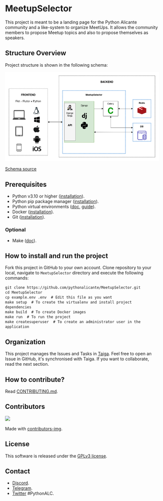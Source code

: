 # MeetupSelector

This project is meant to be a landing page for the Python Alicante community and a like-system to organize MeetUps. It allows the community members to propose Meetup topics and also to propose themselves as speakers.

## Structure Overview

Project structure is shown in the following schema:

![Project schema](./docs/schemas/MeetupSelector_overview.png)

[Schema source](./docs/schemas/MeetupSelector_overview.drawio)

## Prerequisites

- Python v3.10 or higher ([installation](https://wiki.python.org/moin/BeginnersGuide/Download)).
- Python pip package manager ([installation](https://pip.pypa.io/en/stable/installation/)).
- Python virtual environments ([doc](https://docs.python.org/3/tutorial/venv.html), [guide](https://realpython.com/python-virtual-environments-a-primer/)).
- Docker ([installation](https://docs.docker.com/engine/install/)).
- Git ([installation](https://git-scm.com/book/en/v2/Getting-Started-Installing-Git)).

### Optional

- Make ([doc](https://www.gnu.org/software/make/manual/make.html)).

## How to install and run the project

Fork this project in GitHub to your own account. Clone repository to your local, navigate to `MeetupSelector` directory and execute the following commands:

```
git clone https://github.com/pythonalicante/MeetupSelector.git
cd MeetupSelector
cp example.env .env  # Edit this file as you want
make setup  # To create the virtualenv and install project dependencies
make build  # To create Docker images
make run  # To run the project
make createsuperuser  # To create an administrator user in the application
```

## Organization

This project manages the Issues and Tasks in [Taiga](https://tree.taiga.io/project/aalmiramolla-meetupselector/kanban). Feel free to open an Issue in GitHub, it's synchronised with Taiga. If you want to collaborate, read the next section.

## How to contribute?

Read [CONTRIBUTING.md](https://github.com/pythonalicante/Meetup-Selector/blob/main/CONTRIBUTING.md).

## Contributors

<a href="https://github.com/pythonalicante/meetupselector/graphs/contributors">
  <img src="https://contributors-img.web.app/image?repo=pythonalicante/meetupselector" />
</a>

Made with [contributors-img](https://contributors-img.web.app).

## License

This software is released under the [GPLv3 license](LICENSE).

## Contact

- [Discord](https://discord.com/invite/aDdTHZSggd).
- [Telegram](https://t.me/python_alc).
- [Twitter](https://twitter.com/python_alc) #PythonALC.
